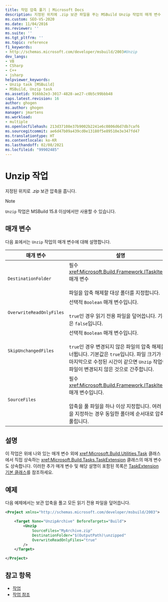 ```yaml
---
title: 작업 압축 풀기 | Microsoft Docs
description: 지정된 위치에 .zip 보관 파일을 푸는 MSBuild Unzip 작업의 매개 변수 및 사용법에 대해 알아봅니다.
ms.custom: SEO-VS-2020
ms.date: 11/04/2016
ms.reviewer: ''
ms.suite: ''
ms.tgt_pltfrm: ''
ms.topic: reference
f1_keywords:
- http://schemas.microsoft.com/developer/msbuild/2003#Unzip
dev_langs:
- VB
- CSharp
- C++
- jsharp
helpviewer_keywords:
- Unzip task [MSBuild]
- MSBuild, Unzip task
ms.assetid: 916bb2e3-3017-4828-ae27-c0b5c99bbb48
caps.latest.revision: 16
author: ghogen
ms.author: ghogen
manager: jmartens
ms.workload:
- multiple
ms.openlocfilehash: 213d37108e37b9002b2241e6c0806d6d7db7caf6
ms.sourcegitcommit: ae6d47b09a439cd0e13180f5e89510e3e347fd47
ms.translationtype: HT
ms.contentlocale: ko-KR
ms.lasthandoff: 02/08/2021
ms.locfileid: "99902485"
---
```

# <a name="unzip-task"></a>Unzip 작업

지정된 위치로 *.zip* 보관 압축을 풉니다.

>[!NOTE]
>`Unzip` 작업은 MSBuild 15.8 이상에서만 사용할 수 있습니다.

## <a name="parameters"></a>매개 변수

 다음 표에서는 `Unzip` 작업의 매개 변수에 대해 설명합니다.

|매개 변수|설명|
|---------------|-----------------|
|`DestinationFolder`|필수 <xref:Microsoft.Build.Framework.ITaskItem> 매개 변수<br /><br /> 파일을 압축 해제할 대상 폴더를 지정합니다.|
|`OverwriteReadOnlyFiles`|선택적 `Boolean` 매개 변수입니다.<br /><br /> `true`인 경우 읽기 전용 파일을 덮어씁니다. 기본값은 `false`입니다.|
|`SkipUnchangedFiles`|선택적 `Boolean` 매개 변수입니다.<br /><br /> `true`인 경우 변경되지 않은 파일의 압축 해제를 건너뜁니다. 기본값은 `true`입니다. 파일 크기가 같고 마지막으로 수정된 시간이 같으면 `Unzip` 작업에서 파일이 변경되지 않은 것으로 간주합니다.|
|`SourceFiles`|필수 <xref:Microsoft.Build.Framework.ITaskItem>`[]` 매개 변수입니다.<br /><br /> 압축을 풀 파일을 하나 이상 지정합니다. 여러 파일을 지정하는 경우 동일한 폴더에 순서대로 압축이 풀립니다.|

## <a name="remarks"></a>설명

 이 작업은 위에 나와 있는 매개 변수 외에 <xref:Microsoft.Build.Utilities.Task> 클래스에서 직접 상속하는 <xref:Microsoft.Build.Tasks.TaskExtension> 클래스의 매개 변수도 상속합니다. 이러한 추가 매개 변수 및 해당 설명이 포함된 목록은 [TaskExtension 기본 클래스](../msbuild/taskextension-base-class.md)를 참조하세요.

## <a name="example"></a>예제

 다음 예제에서는 보관 압축을 풀고 모든 읽기 전용 파일을 덮어씁니다.

```xml
<Project xmlns="http://schemas.microsoft.com/developer/msbuild/2003">

    <Target Name="UnzipArchive" BeforeTargets="Build">
        <Unzip
            SourceFiles="MyArchive.zip"
            DestinationFolder="$(OutputPath)\unzipped"
            OverwriteReadOnlyFiles="true"
        />
    </Target>

</Project>
```

## <a name="see-also"></a>참고 항목

- [작업](../msbuild/msbuild-tasks.md)
- [작업 참조](../msbuild/msbuild-task-reference.md)
